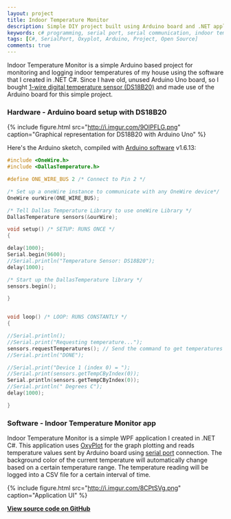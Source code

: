 ```yaml
---
layout: project
title: Indoor Temperature Monitor
description: Simple DIY project built using Arduino board and .NET application for indoor temperature monitoring and logging.
keywords: c# programming, serial port, serial communication, indoor temperature monitor, arduino uno, ds18b20 temperature sensor, oxyplot graph
tags: [C#, SerialPort, Oxyplot, Arduino, Project, Open Source]
comments: true
---
```


Indoor Temperature Monitor is a simple Arduino based project for monitoring and logging indoor temperatures of my house using the software that I created in .NET C#. Since I have old, unused Arduino Uno board, so I bought [1-wire digital temperature sensor (DS18B20)](https://www.maximintegrated.com/en/products/analog/sensors-and-sensor-interface/DS18B20.html) and made use of the Arduino board for this simple project.

### Hardware - Arduino board setup with DS18B20

{% include figure.html src="http://i.imgur.com/9OlPFLG.png" caption="Graphical representation for DS18B20 with Arduino Uno" %}

Here's the Arduino sketch, compiled with [Arduino software](https://www.arduino.cc/en/Main/Software) v1.6.13:

```c
#include <OneWire.h>
#include <DallasTemperature.h>

#define ONE_WIRE_BUS 2 /* Connect to Pin 2 */

/* Set up a oneWire instance to communicate with any OneWire device*/
OneWire ourWire(ONE_WIRE_BUS);

/* Tell Dallas Temperature Library to use oneWire Library */
DallasTemperature sensors(&ourWire);

void setup() /* SETUP: RUNS ONCE */
{

delay(1000);
Serial.begin(9600);
//Serial.println("Temperature Sensor: DS18B20");
delay(1000);

/* Start up the DallasTemperature library */
sensors.begin();

}


void loop() /* LOOP: RUNS CONSTANTLY */
{

//Serial.println();
//Serial.print("Requesting temperature...");
sensors.requestTemperatures(); // Send the command to get temperatures
//Serial.println("DONE");

//Serial.print("Device 1 (index 0) = ");
//Serial.print(sensors.getTempCByIndex(0));
Serial.println(sensors.getTempCByIndex(0));
//Serial.println(" Degrees C");
delay(1000);

}
```

### Software - Indoor Temperature Monitor app

Indoor Temperature Monitor is a simple WPF application I created in .NET C#. This application uses [OxyPlot](http://www.oxyplot.org/) for the graph plotting and reads temperature values sent by Arduino board using [serial port](https://msdn.microsoft.com/en-us/library/system.io.ports.serialport(v=vs.110).aspx) connection. The background color of the current temperature will automatically change based on a certain temperature range. The temperature reading will be logged into a CSV file for a certain interval of time.

{% include figure.html src="http://i.imgur.com/8CPtSVg.png" caption="Application UI" %}

[**View source code on GitHub**](http://github.com/heiswayi/IndoorTempMonitor)